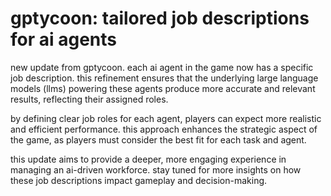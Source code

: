 # gptycoon: tailored job descriptions for ai agents

new update from gptycoon. each ai agent in the game now has a specific job description. this refinement ensures that the underlying large language models (llms) powering these agents produce more accurate and relevant results, reflecting their assigned roles.

by defining clear job roles for each agent, players can expect more realistic and efficient performance. this approach enhances the strategic aspect of the game, as players must consider the best fit for each task and agent.

this update aims to provide a deeper, more engaging experience in managing an ai-driven workforce. stay tuned for more insights on how these job descriptions impact gameplay and decision-making.

